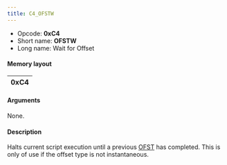 ```yaml
---
title: C4_OFSTW
---
```


-   Opcode: **0xC4**
-   Short name: **OFSTW**
-   Long name: Wait for Offset

#### Memory layout

| 0xC4 |
|------|

#### Arguments

None.

#### Description

Halts current script execution until a previous [OFST](C3_OFST.md) has completed. This is only of use if the offset type is not instantaneous.
